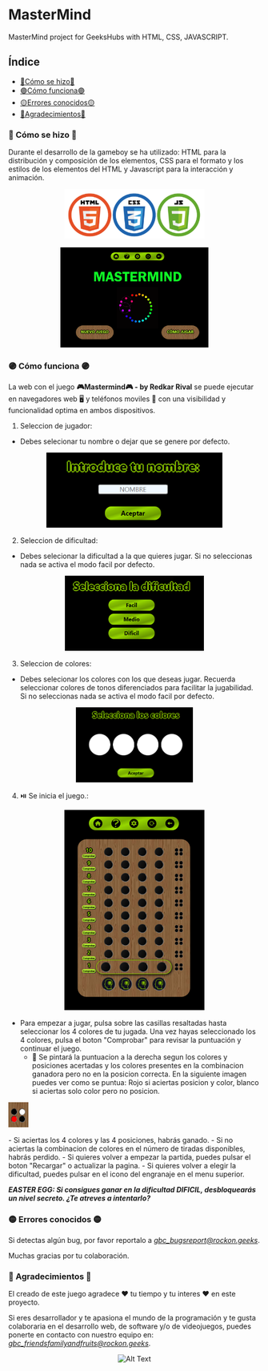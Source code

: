 # MasterMind
MasterMind project for GeeksHubs with HTML, CSS, JAVASCRIPT.


## Índice

- [🔵Cómo se hizo🔵](#cómo-se-hizo)
- [🟣Cómo funciona🟣](#cómo-funciona)
- [🟡Errores conocidos🟡](#errores-conocidos)
- [🔴Agradecimientos🔴](#agradecimientos)


### 🔵 Cómo se hizo 🔵

Durante el desarrollo de la gameboy se ha utilizado: HTML para la distribución y composición de los elementos, CSS para el formato y los estilos de los elementos del HTML y Javascript para la interacción y animación.

<p align="center">
<img src="https://raw.githubusercontent.com/RedkarRiv/GH_FSD_GBC/master/img/html1.png"  width="" height="100"></p>


<p align="center">
<img src="img/ejemHome.png"  width="" height="200">

</p>



### 🟣 Cómo funciona 🟣

La web con el juego **🎮Mastermind🎮 - by Redkar Rival** se puede ejecutar en navegadores web 🖥️ y teléfonos moviles 📱 con una visibilidad y funcionalidad optima en ambos dispositivos.

1. Seleccion de jugador:
- Debes selecionar tu nombre o dejar que se genere por defecto.
<p align="center">
<img src="img/ejemName.png"  width="" height="150">
</p>

2. Seleccion de dificultad:
- Debes selecionar la dificultad a la que quieres jugar. Si no seleccionas nada se activa el modo facil por defecto.
<p align="center">
<img src="img/ejemLevel.png"  width="" height="150">
</p>

3. Seleccion de colores:
- Debes selecionar los colores con los que deseas jugar. Recuerda seleccionar colores de tonos diferenciados para facilitar la jugabilidad. Si no seleccionas nada se activa el modo facil por defecto.

<p align="center">
<img src="img/ejemColors.png"  width="" height="150">
</p>

4. ⏯️ Se inicia el juego.:

<p align="center">
<img src="img/ejemBoard.png"  width="" height="400">
</p>

- Para empezar a jugar, pulsa sobre las casillas resaltadas hasta seleccionar los 4 colores de tu jugada. Una vez hayas seleccionado los 4 colores, pulsa el boton "Comprobar" para revisar la puntuación y continuar el juego.
    - 🚨 Se pintará la puntuacion a la derecha segun los colores y posiciones acertadas y los colores presentes en la combinacion ganadora pero no en la posicion correcta. En la siguiente imagen puedes ver como se puntua: Rojo si aciertas posicion y color, blanco si aciertas solo color pero no posicion. <p align="center">
<img src="img/ejemPunt.png"  width="40" height="50">
</p>
    - Si aciertas los 4 colores y las 4 posiciones, habrás ganado.
    - Si no aciertas la combinacion de colores en el número de tiradas disponibles, habrás perdido.
    - Si quieres volver a empezar la partida, puedes pulsar el boton "Recargar" o actualizar la pagina.
    - Si quieres volver a elegir la dificultad, puedes pulsar en el icono del engranaje en el menu superior.
    
***EASTER EGG: Si consigues ganar en la dificultad DIFICIL, desbloquearás un nivel secreto. ¿Te atreves a intentarlo?***

### 🟡 Errores conocidos 🟡

Si detectas algún bug, por favor reportalo a *gbc_bugsreport@rockon.geeks*.

Muchas gracias por tu colaboración.

### 🔴 Agradecimientos 🔴

El creado de este juego agradece ❤️ tu tiempo y tu interes ❤️ en este proyecto. 

Si eres desarrollador y te apasiona el mundo de la programación y te gusta colaboraria en el desarrollo web, de software y/o de videojuegos, puedes ponerte en contacto con nuestro equipo en: *gbc_friendsfamilyandfruits@rockon.geeks*.
<p align="center">
<img src="https://media.giphy.com/media/R6gvnAxj2ISzJdbA63/giphy-downsized.gif" alt="Alt Text" width="200px">
</p>